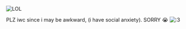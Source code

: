 ![LOL](https://i.imgur.com/3TNcxPd_d.jpeg?maxwidth=520&shape=thumb&fidelity=high)

PLZ iwc since i may be awkward, (i have social anxiety). SORRY 😭 
![:3](https://i.imgur.com/14iMdFL.jpeg)

